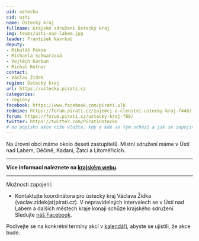 ```yaml
---
uid: ustecko
cid: usti
name: Ústecký kraj
fullname: Krajské sdružení Ústecký kraj
img: teams/usti-nad-labem.jpg
leader: František Navrkal
deputy:
- Mikuláš Peksa
- Michaela Schwarzová
- Vojtěch Karban
- Michal Ketner
contact:
- Václav Židek
region: Ústecký kraj
url: https://ustecky.pirati.cz
categories:
- regiony
facebook: https://www.facebook.com/pirati.ulk
redmine: https://forum.pirati.cz/zajemci-o-clenstvi-ustecky-kraj-f448/
forum: https://forum.pirati.cz/ustecky-kraj-f88/
twitter: https://twitter.com/PiratiUstecko
# do popisku akce níže vložte, kdy a kde se tým schází a jak se zapojit
---
```


  Na úrovni obcí máme okolo deseti zastupitelů. Místní sdružení máme v Ústí nad Labem, Děčíně, Kadani, Žatci a Litoměřicích.

---
**Více informací naleznete na [krajském webu](https://ustecky.pirati.cz).**

---

Možnosti zapojení:

* Kontaktujte koordinátora pro ústecký kraj Václava Židka (vaclav.zidek(аt)рirati.cz). V nepravidelných intervalech se v Ústí nad Labem a dalších městech kraje konají schůze krajského sdružení. Sledujte [náš Facebook](https://www.facebook.com/pg/pirati.ulk/events/).

Podívejte se na konkrétní termíny akcí v [kalendáři](https://calendar.google.com/calendar/embed?src=uskpirati%40gmail.com&ctz=Europe%2FPrague),
abyste se ujistili, že akce bude.
